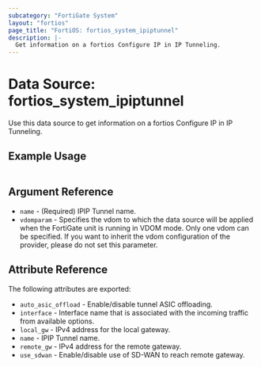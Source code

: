 ```yaml
---
subcategory: "FortiGate System"
layout: "fortios"
page_title: "FortiOS: fortios_system_ipiptunnel"
description: |-
  Get information on a fortios Configure IP in IP Tunneling.
---
```


# Data Source: fortios_system_ipiptunnel
Use this data source to get information on a fortios Configure IP in IP Tunneling.


## Example Usage

```hcl

```

## Argument Reference

* `name` - (Required) IPIP Tunnel name.
* `vdomparam` - Specifies the vdom to which the data source will be applied when the FortiGate unit is running in VDOM mode. Only one vdom can be specified. If you want to inherit the vdom configuration of the provider, please do not set this parameter.

## Attribute Reference

The following attributes are exported:

* `auto_asic_offload` - Enable/disable tunnel ASIC offloading.
* `interface` - Interface name that is associated with the incoming traffic from available options.
* `local_gw` - IPv4 address for the local gateway.
* `name` - IPIP Tunnel name.
* `remote_gw` - IPv4 address for the remote gateway.
* `use_sdwan` - Enable/disable use of SD-WAN to reach remote gateway.
